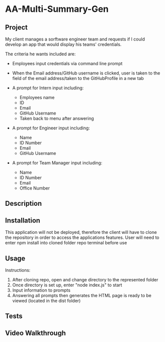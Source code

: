 # AA-Multi-Summary-Gen
## Project
  My client manages a sorftware engineer team and requests if I could develop an
  app that would display his teams' credentials. 
  
  The criteria he wants included are:
  * Employees input credentials via command line prompt
  * When the Email address/GitHub username is clicked, user is taken to the field of the email address/taken to the GitHubProfile in a new tab

  * A prompt for Intern input including:
    * Employees name
    * ID
    * Email
    * GitHub Username
    * Taken back to menu after answering
  

  * A prompt for Engineer input including:
    * Name
    * ID Number
    * Email
    * GitHub Username

  
  * A prompt for Team Manager input including:
    * Name
    * ID Number
    * Email
    * Office Number

## Description

## Installation
This application will not be deployed, therefore the client will have to clone the repository in order to access the applications features.
User will need to enter npm install into cloned folder repo terminal before use

## Usage
Instructions:
1. After cloning repo, open and change directory to the represented folder
2. Once directory is set up, enter "node index.js" to start
3. Input information to prompts
4. Answering all prompts then generates the HTML page is ready to be viewed
(located in the dist folder)

## Tests

## Video Walkthrough
